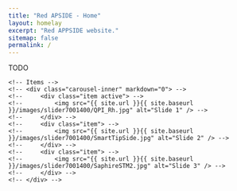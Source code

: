 ```yaml
---
title: "Red APSIDE - Home"
layout: homelay
excerpt: "Red APPSIDE website."
sitemap: false
permalink: /
---
```


TODO

<div markdown="0" id="carousel" class="carousel slide" data-ride="carousel" data-interval="4000" data-pause="hover" >
    <!-- Menu -->
    <ol class="carousel-indicators">
        <!-- <li data-target="#carousel" data-slide-to="0" class="active"></li> -->
        <!-- <li data-target="#carousel" data-slide-to="1"></li> -->
        <!-- <li data-target="#carousel" data-slide-to="2"></li> -->
    </ol>

    <!-- Items -->
    <!-- <div class="carousel-inner" markdown="0"> -->
    <!--     <div class="item active"> -->
    <!--         <img src="{{ site.url }}{{ site.baseurl }}/images/slider7001400/QPI_Rh.jpg" alt="Slide 1" /> -->
    <!--     </div> -->
    <!--     <div class="item"> -->
    <!--         <img src="{{ site.url }}{{ site.baseurl }}/images/slider7001400/SmartTipSide.jpg" alt="Slide 2" /> -->
    <!--     </div> -->
    <!--     <div class="item"> -->
    <!--         <img src="{{ site.url }}{{ site.baseurl }}/images/slider7001400/SaphireSTM2.jpg" alt="Slide 3" /> -->
    <!--     </div> -->
    <!-- </div> -->
  <!-- <a class="left carousel-control" href="#carousel" role="button" data-slide="prev"> -->
  <!--   <span class="glyphicon glyphicon-chevron-left" aria-hidden="true"></span> -->
  <!--   <span class="sr-only">Previous</span> -->
  <!-- </a> -->
  <!-- <a class="right carousel-control" href="#carousel" role="button" data-slide="next"> -->
  <!--   <span class="glyphicon glyphicon-chevron-right" aria-hidden="true"></span> -->
  <!--   <span class="sr-only">Next</span> -->
  <!-- </a> -->
</div>


<figure class="fourth">
  <!-- <img src="{{ site.url }}{{ site.baseurl }}/images/logopic/Logo_ERC.jpg" style="width: 110px"> -->
</figure>
